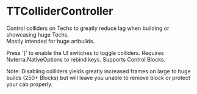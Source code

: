 # TTColliderController
Control colliders on Techs to greatly reduce lag when building or showcasing huge Techs.  
Mostly intended for huge artbuilds.

Press ']' to enable the UI switches to toggle colliders.
Requires Nuterra.NativeOptions to rebind keys.
Supports Control Blocks.

Note: Disabling colliders yields greatly increased frames on large to huge builds (250+ Blocks) but will leave you unable to remove block or protect your cab properly. 
